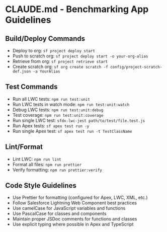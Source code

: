 # CLAUDE.md - Benchmarking App Guidelines

## Build/Deploy Commands
- Deploy to org: `sf project deploy start`
- Push to scratch org: `sf project deploy start -o your-org-alias`
- Retrieve from org: `sf project retrieve start`
- Create scratch org: `sf org create scratch -f config/project-scratch-def.json -a YourAlias`

## Test Commands
- Run all LWC tests: `npm run test:unit`
- Run LWC tests in watch mode: `npm run test:unit:watch`
- Debug LWC tests: `npm run test:unit:debug`
- Test coverage: `npm run test:unit:coverage`
- Run single LWC test: `sfdx-lwc-jest path/to/test/file.test.js`
- Run Apex tests: `sf apex test run -y`
- Run single Apex test: `sf apex test run -t TestClassName`

## Lint/Format
- Lint LWC: `npm run lint`
- Format all files: `npm run prettier`
- Verify formatting: `npm run prettier:verify`

## Code Style Guidelines
- Use Prettier for formatting (configured for Apex, LWC, XML, etc.)
- Follow Salesforce Lightning Web Component best practices
- Use camelCase for JavaScript variables and functions
- Use PascalCase for classes and components
- Maintain proper JSDoc comments for functions and classes
- Use explicit typing where possible in Apex and TypeScript